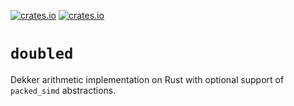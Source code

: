 [![crates.io](https://img.shields.io/crates/d/doubled.svg)](https://crates.io/crates/doubled)
[![crates.io](https://img.shields.io/crates/v/doubled.svg)](https://crates.io/crates/doubled)

# `doubled`

Dekker arithmetic implementation on Rust with optional support
of `packed_simd` abstractions.

